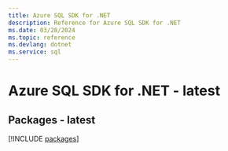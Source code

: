 ```yaml
---
title: Azure SQL SDK for .NET
description: Reference for Azure SQL SDK for .NET
ms.date: 03/28/2024
ms.topic: reference
ms.devlang: dotnet
ms.service: sql
---
```

# Azure SQL SDK for .NET - latest
## Packages - latest
[!INCLUDE [packages](sql-index.md)]
